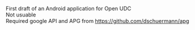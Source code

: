 First draft of an Android application for Open UDC <br>
Not usuable <br>
Required google API and APG from https://github.com/dschuermann/apg <br>
